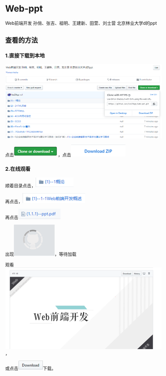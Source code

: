 # Web-ppt
Web前端开发  孙俏、张吉、祖明、王建新、田萱、刘士营 北京林业大学d的ppt

## 查看的方法

### 1.直接下载到本地

![image-20191225144045247](./README_PICTURE/image-20191225144045247.png)

点击![image-20191225144135542](README_PICTURE/image-20191225144135542.png)，点击![image-20191225144205128](README_PICTURE/image-20191225144205128.png)

### 2.在线观看

顺着目录点击，![image-20191225144959039](README_PICTURE/image-20191225144959039.png)

再点击，![image-20191225145430023](./README_PICTURE/image-20191225145430023.png)

再点击![image-20191225144706815](README_PICTURE/image-20191225144706815.png)

出现![image-20191225144735648](README_PICTURE/image-20191225144735648.png)，等待加载



观看![image-20191225144828777](README_PICTURE/image-20191225144828777.png)，

或点击![image-20191225144911149](README_PICTURE/image-20191225144911149.png)下载。

